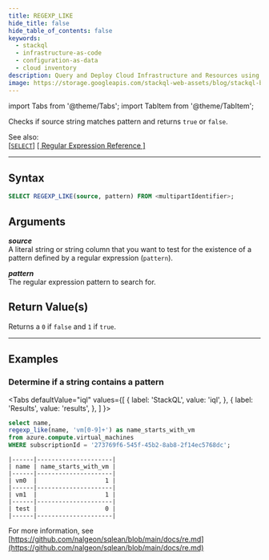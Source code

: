 ```yaml
---
title: REGEXP_LIKE
hide_title: false
hide_table_of_contents: false
keywords:
  - stackql
  - infrastructure-as-code
  - configuration-as-data
  - cloud inventory
description: Query and Deploy Cloud Infrastructure and Resources using SQL
image: https://storage.googleapis.com/stackql-web-assets/blog/stackql-blog-post-featured-image.png
---
```


import Tabs from '@theme/Tabs';
import TabItem from '@theme/TabItem';

Checks if source string matches pattern and returns `true` or `false`.  

See also:  
[[` SELECT `]](/docs/language-spec/select) [[ Regular Expression Reference ]](/docs/language-spec/functions/re/reference) 

* * * 

## Syntax

```sql
SELECT REGEXP_LIKE(source, pattern) FROM <multipartIdentifier>;
```

## Arguments

__*source*__  
A literal string or string column that you want to test for the existence of a pattern defined by a regular expression (`pattern`).  

__*pattern*__  
The regular expression pattern to search for.  

## Return Value(s)
Returns a `0` if `false` and `1` if `true`.  

* * *

## Examples

### Determine if a string contains a pattern

<Tabs
  defaultValue="iql"
  values={[
    { label: 'StackQL', value: 'iql', },
    { label: 'Results', value: 'results', },
  ]
}>
<TabItem value="iql">

```sql
select name, 
regexp_like(name, 'vm[0-9]+') as name_starts_with_vm 
from azure.compute.virtual_machines 
WHERE subscriptionId = '273769f6-545f-45b2-8ab8-2f14ec5768dc';
```

</TabItem>
<TabItem value="results">

```
|------|---------------------|
| name | name_starts_with_vm |
|------|---------------------|
| vm0  |                   1 |
|------|---------------------|
| vm1  |                   1 |
|------|---------------------|
| test |                   0 |
|------|---------------------|
```

</TabItem>
</Tabs>

For more information, see [https://github.com/nalgeon/sqlean/blob/main/docs/re.md](https://github.com/nalgeon/sqlean/blob/main/docs/re.md)